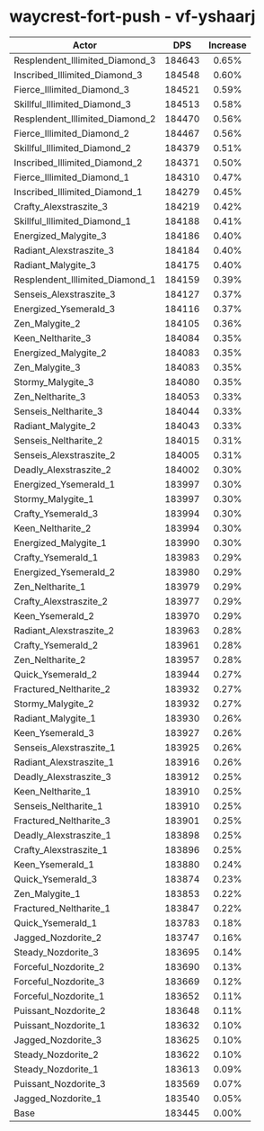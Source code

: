 # waycrest-fort-push - vf-yshaarj
| Actor | DPS | Increase |
|---|:---:|:---:|
|Resplendent_Illimited_Diamond_3|184643|0.65%|
|Inscribed_Illimited_Diamond_3|184548|0.60%|
|Fierce_Illimited_Diamond_3|184521|0.59%|
|Skillful_Illimited_Diamond_3|184513|0.58%|
|Resplendent_Illimited_Diamond_2|184470|0.56%|
|Fierce_Illimited_Diamond_2|184467|0.56%|
|Skillful_Illimited_Diamond_2|184379|0.51%|
|Inscribed_Illimited_Diamond_2|184371|0.50%|
|Fierce_Illimited_Diamond_1|184310|0.47%|
|Inscribed_Illimited_Diamond_1|184279|0.45%|
|Crafty_Alexstraszite_3|184219|0.42%|
|Skillful_Illimited_Diamond_1|184188|0.41%|
|Energized_Malygite_3|184186|0.40%|
|Radiant_Alexstraszite_3|184184|0.40%|
|Radiant_Malygite_3|184175|0.40%|
|Resplendent_Illimited_Diamond_1|184159|0.39%|
|Senseis_Alexstraszite_3|184127|0.37%|
|Energized_Ysemerald_3|184116|0.37%|
|Zen_Malygite_2|184105|0.36%|
|Keen_Neltharite_3|184084|0.35%|
|Energized_Malygite_2|184083|0.35%|
|Zen_Malygite_3|184083|0.35%|
|Stormy_Malygite_3|184080|0.35%|
|Zen_Neltharite_3|184053|0.33%|
|Senseis_Neltharite_3|184044|0.33%|
|Radiant_Malygite_2|184043|0.33%|
|Senseis_Neltharite_2|184015|0.31%|
|Senseis_Alexstraszite_2|184005|0.31%|
|Deadly_Alexstraszite_2|184002|0.30%|
|Energized_Ysemerald_1|183997|0.30%|
|Stormy_Malygite_1|183997|0.30%|
|Crafty_Ysemerald_3|183994|0.30%|
|Keen_Neltharite_2|183994|0.30%|
|Energized_Malygite_1|183990|0.30%|
|Crafty_Ysemerald_1|183983|0.29%|
|Energized_Ysemerald_2|183980|0.29%|
|Zen_Neltharite_1|183979|0.29%|
|Crafty_Alexstraszite_2|183977|0.29%|
|Keen_Ysemerald_2|183970|0.29%|
|Radiant_Alexstraszite_2|183963|0.28%|
|Crafty_Ysemerald_2|183961|0.28%|
|Zen_Neltharite_2|183957|0.28%|
|Quick_Ysemerald_2|183944|0.27%|
|Fractured_Neltharite_2|183932|0.27%|
|Stormy_Malygite_2|183932|0.27%|
|Radiant_Malygite_1|183930|0.26%|
|Keen_Ysemerald_3|183927|0.26%|
|Senseis_Alexstraszite_1|183925|0.26%|
|Radiant_Alexstraszite_1|183916|0.26%|
|Deadly_Alexstraszite_3|183912|0.25%|
|Keen_Neltharite_1|183910|0.25%|
|Senseis_Neltharite_1|183910|0.25%|
|Fractured_Neltharite_3|183901|0.25%|
|Deadly_Alexstraszite_1|183898|0.25%|
|Crafty_Alexstraszite_1|183896|0.25%|
|Keen_Ysemerald_1|183880|0.24%|
|Quick_Ysemerald_3|183874|0.23%|
|Zen_Malygite_1|183853|0.22%|
|Fractured_Neltharite_1|183847|0.22%|
|Quick_Ysemerald_1|183783|0.18%|
|Jagged_Nozdorite_2|183747|0.16%|
|Steady_Nozdorite_3|183695|0.14%|
|Forceful_Nozdorite_2|183690|0.13%|
|Forceful_Nozdorite_3|183669|0.12%|
|Forceful_Nozdorite_1|183652|0.11%|
|Puissant_Nozdorite_2|183648|0.11%|
|Puissant_Nozdorite_1|183632|0.10%|
|Jagged_Nozdorite_3|183625|0.10%|
|Steady_Nozdorite_2|183622|0.10%|
|Steady_Nozdorite_1|183613|0.09%|
|Puissant_Nozdorite_3|183569|0.07%|
|Jagged_Nozdorite_1|183540|0.05%|
|Base|183445|0.00%|
